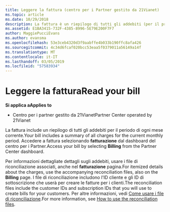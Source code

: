 ```yaml
---
title: Leggere la fattura (centro per i Partner gestito da 21Vianet)
ms.topic: article
ms.date: 10/29/2018
description: La fattura è un riepilogo di tutti gli addebiti (per il programma, i prodotti e i clienti) per il periodo mensile corrente. Accedere la fattura dal portale Centro per i Partner del Dashboard.
ms.assetid: E1BA3415-732F-4385-8996-5E79E200F7F7
author: MaggiePucciEvans
ms.author: evansma
ms.openlocfilehash: 53e3ceb4320d3f9aabffe4b033b190ffc8afa426
ms.sourcegitcommit: 4c34d6fcaf020bcc53eaa5f0379011a56149a14f
ms.translationtype: MT
ms.contentlocale: it-IT
ms.lasthandoff: 03/05/2019
ms.locfileid: "57583934"
---
```

# <a name="read-your-bill"></a><span data-ttu-id="ab2da-104">Leggere la fattura</span><span class="sxs-lookup"><span data-stu-id="ab2da-104">Read your bill</span></span>

<span data-ttu-id="ab2da-105">**Si applica a**</span><span class="sxs-lookup"><span data-stu-id="ab2da-105">**Applies to**</span></span>

-   <span data-ttu-id="ab2da-106">Centro per i partner gestito da 21Vianet</span><span class="sxs-lookup"><span data-stu-id="ab2da-106">Partner Center operated by 21Vianet</span></span>


<span data-ttu-id="ab2da-107">La fattura include un riepilogo di tutti gli addebiti per il periodo di ogni mese corrente.</span><span class="sxs-lookup"><span data-stu-id="ab2da-107">Your bill includes a summary of all charges for the current monthly period.</span></span> <span data-ttu-id="ab2da-108">Accedere a fattura selezionando **fatturazione** dal dashboard del centro per i Partner.</span><span class="sxs-lookup"><span data-stu-id="ab2da-108">Access your bill by selecting **Billing** from the Partner Center dashboard.</span></span>

<span data-ttu-id="ab2da-109">Per informazioni dettagliate dettagli sugli addebiti, usare i file di riconciliazione associati, anche nel **fatturazione** pagina.</span><span class="sxs-lookup"><span data-stu-id="ab2da-109">For itemized details about the charges, use the accompanying reconciliation files, also on the **Billing** page.</span></span> <span data-ttu-id="ab2da-110">I file di riconciliazione includono l'ID cliente e gli ID di sottoscrizione che userà per creare le fatture per i clienti.</span><span class="sxs-lookup"><span data-stu-id="ab2da-110">The reconciliation files include the customer IDs and subscription IDs that you will use to create bills for your customers.</span></span> <span data-ttu-id="ab2da-111">Per altre informazioni, vedi [Come usare i file di riconciliazione](use-the-reconciliation-files.md).</span><span class="sxs-lookup"><span data-stu-id="ab2da-111">For more information, see [How to use the reconciliation files](use-the-reconciliation-files.md).</span></span>


 

 

 




